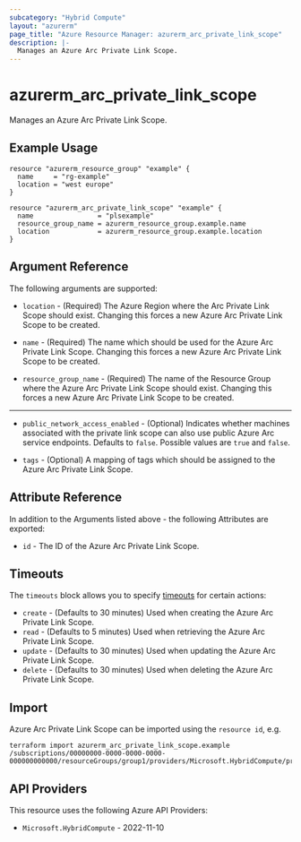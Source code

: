 ```yaml
---
subcategory: "Hybrid Compute"
layout: "azurerm"
page_title: "Azure Resource Manager: azurerm_arc_private_link_scope"
description: |-
  Manages an Azure Arc Private Link Scope.
---
```


# azurerm_arc_private_link_scope

Manages an Azure Arc Private Link Scope.

## Example Usage

```hcl
resource "azurerm_resource_group" "example" {
  name     = "rg-example"
  location = "west europe"
}

resource "azurerm_arc_private_link_scope" "example" {
  name                = "plsexample"
  resource_group_name = azurerm_resource_group.example.name
  location            = azurerm_resource_group.example.location
}
```

## Argument Reference

The following arguments are supported:

* `location` - (Required) The Azure Region where the Arc Private Link Scope should exist. Changing this forces a new Azure Arc Private Link Scope to be created.

* `name` - (Required) The name which should be used for the Azure Arc Private Link Scope. Changing this forces a new Azure Arc Private Link Scope to be created.

* `resource_group_name` - (Required) The name of the Resource Group where the Azure Arc Private Link Scope should exist. Changing this forces a new Azure Arc Private Link Scope to be created.

---

* `public_network_access_enabled` - (Optional) Indicates whether machines associated with the private link scope can also use public Azure Arc service endpoints. Defaults to `false`. Possible values are `true` and `false`.

* `tags` - (Optional) A mapping of tags which should be assigned to the Azure Arc Private Link Scope.

## Attribute Reference

In addition to the Arguments listed above - the following Attributes are exported: 

* `id` - The ID of the Azure Arc Private Link Scope.

## Timeouts

The `timeouts` block allows you to specify [timeouts](https://developer.hashicorp.com/terraform/language/resources/configure#define-operation-timeouts) for certain actions:

* `create` - (Defaults to 30 minutes) Used when creating the Azure Arc Private Link Scope.
* `read` - (Defaults to 5 minutes) Used when retrieving the Azure Arc Private Link Scope.
* `update` - (Defaults to 30 minutes) Used when updating the Azure Arc Private Link Scope.
* `delete` - (Defaults to 30 minutes) Used when deleting the Azure Arc Private Link Scope.

## Import

Azure Arc Private Link Scope can be imported using the `resource id`, e.g.

```shell
terraform import azurerm_arc_private_link_scope.example /subscriptions/00000000-0000-0000-0000-000000000000/resourceGroups/group1/providers/Microsoft.HybridCompute/privateLinkScopes/privateLinkScope1
```

## API Providers
<!-- This section is generated, changes will be overwritten -->
This resource uses the following Azure API Providers:

* `Microsoft.HybridCompute` - 2022-11-10
